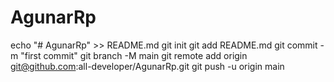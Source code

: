 # AgunarRp

echo "# AgunarRp" >> README.md
git init
git add README.md
git commit -m "first commit"
git branch -M main
git remote add origin git@github.com:all-developer/AgunarRp.git
git push -u origin main